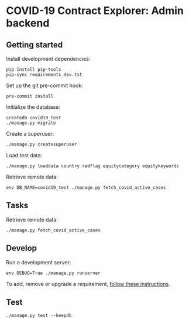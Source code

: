 # COVID-19 Contract Explorer: Admin backend

## Getting started

Install development dependencies:

```shell
pip install pip-tools
pip-sync requirements_dev.txt
```

Set up the git pre-commit hook:

```shell
pre-commit install
```

Initialize the database:

```shell
createdb covid19_test
./manage.py migrate
```

Create a superuser:

```shell
./manage.py createsuperuser
```

Load test data:

```shell
./manage.py loaddata country redflag equitycategory equitykeywords
```

Retrieve remote data:

```shell
env DB_NAME=covid19_test ./manage.py fetch_covid_active_cases
```

## Tasks

Retrieve remote data:

```shell
./manage.py fetch_covid_active_cases
```

## Develop

Run a development server:

```shell
env DEBUG=True ./manage.py runserver
```

To add, remove or upgrade a requirement, [follow these instructions](https://ocp-software-handbook.readthedocs.io/en/latest/python/applications.html#requirements).

## Test

```shell
./manage.py test --keepdb
```
